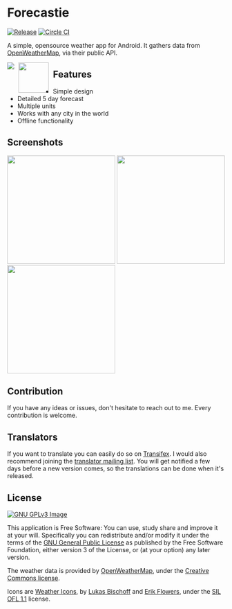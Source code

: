 # Forecastie

[![Release](https://img.shields.io/github/release/martykan/forecastie.svg)](https://github.com/martykan/forecastie/releases)
[![Circle CI](https://circleci.com/gh/martykan/forecastie/tree/master.svg?style=svg)](https://circleci.com/gh/martykan/forecastie/tree/master)

A simple, opensource weather app for Android. It gathers data from [OpenWeatherMap](http://openweathermap.org/), via their public API.

[<img src="https://upload.wikimedia.org/wikipedia/commons/thumb/0/0d/Get_it_on_F-Droid.svg/200px-Get_it_on_F-Droid.svg.png" style="float: left; padding-right: 10px;">](https://f-droid.org/repository/browse/?fdid=weasy)
[<img src="https://upload.wikimedia.org/wikipedia/commons/thumb/c/cd/Get_it_on_Google_play.svg/500px-Get_it_on_Google_play.svg.png" style="float: left; padding-right: 10px;" height="70">](https://play.google.com/store/apps/details?id=com.casticalabs.forecastie)

## Features
* Simple design
* Detailed 5 day forecast
* Multiple units
* Works with any city in the world
* Offline functionality

## Screenshots
[<img src="http://i.imgur.com/bvcc7Lt.png" width=250>](http://i.imgur.com/bvcc7Lt.png)
[<img src="http://i.imgur.com/SaH5X2O.png" width=250>](http://i.imgur.com/SaH5X2O.png)
[<img src="http://i.imgur.com/ztMbvyY.png" width=250>](http://i.imgur.com/ztMbvyY.png)

## Contribution
If you have any ideas or issues, don't hesitate to reach out to me. Every contribution is welcome.

## Translators
If you want to translate you can easily do so on [Transifex](https://www.transifex.com/forecastie/forecastie). I would also recommend joining the [translator mailing list](http://eepurl.com/cbD2BP). You will get notified a few days before a new version comes, so the translations can be done when it's released.

## License
[![GNU GPLv3 Image](https://www.gnu.org/graphics/gplv3-127x51.png)](http://www.gnu.org/licenses/gpl-3.0.en.html)  

This application is Free Software: You can use, study share and improve it at your
will. Specifically you can redistribute and/or modify it under the terms of the
[GNU General Public License](https://www.gnu.org/licenses/gpl.html) as
published by the Free Software Foundation, either version 3 of the License, or
(at your option) any later version.

The weather data is provided by [OpenWeatherMap](http://openweathermap.org/), under the <a href='http://creativecommons.org/licenses/by-sa/2.0/'>Creative Commons license</a>.

Icons are <a href='https://erikflowers.github.io/weather-icons/'>Weather Icons</a>, by <a href='http://www.twitter.com/artill'>Lukas Bischoff</a> and <a href='http://www.twitter.com/Erik_UX'>Erik Flowers</a>, under the <a href='http://scripts.sil.org/OFL'>SIL OFL 1.1</a> license.
